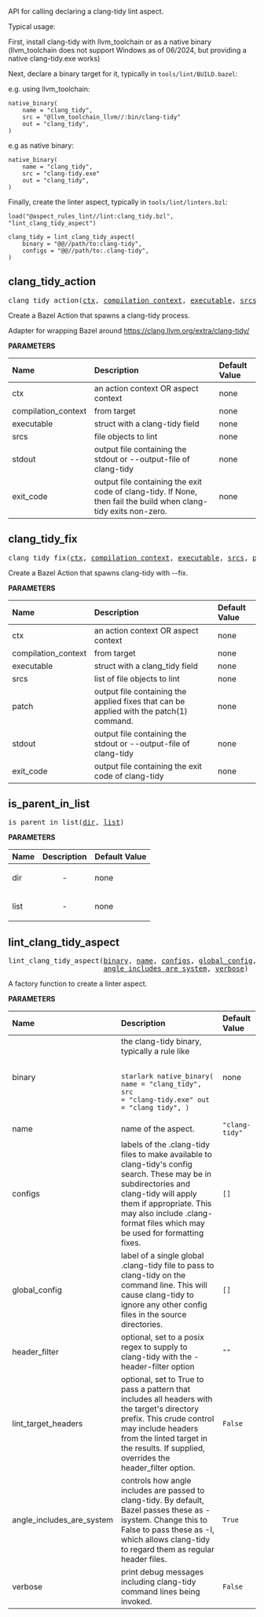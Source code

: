 <!-- Generated with Stardoc: http://skydoc.bazel.build -->

API for calling declaring a clang-tidy lint aspect.

Typical usage:

First, install clang-tidy with llvm_toolchain or as a native binary (llvm_toolchain
does not support Windows as of 06/2024, but providing a native clang-tidy.exe works)

Next, declare a binary target for it, typically in `tools/lint/BUILD.bazel`:

e.g. using llvm_toolchain:
```starlark
native_binary(
    name = "clang_tidy",
    src = "@llvm_toolchain_llvm//:bin/clang-tidy"
    out = "clang_tidy",
)
```

e.g as native binary:
```starlark
native_binary(
    name = "clang_tidy",
    src = "clang-tidy.exe"
    out = "clang_tidy",
)
```

Finally, create the linter aspect, typically in `tools/lint/linters.bzl`:

```starlark
load("@aspect_rules_lint//lint:clang_tidy.bzl", "lint_clang_tidy_aspect")

clang_tidy = lint_clang_tidy_aspect(
    binary = "@@//path/to:clang-tidy",
    configs = "@@//path/to:.clang-tidy",
)
```


<a id="clang_tidy_action"></a>

## clang_tidy_action

<pre>
clang_tidy_action(<a href="#clang_tidy_action-ctx">ctx</a>, <a href="#clang_tidy_action-compilation_context">compilation_context</a>, <a href="#clang_tidy_action-executable">executable</a>, <a href="#clang_tidy_action-srcs">srcs</a>, <a href="#clang_tidy_action-stdout">stdout</a>, <a href="#clang_tidy_action-exit_code">exit_code</a>)
</pre>

Create a Bazel Action that spawns a clang-tidy process.

Adapter for wrapping Bazel around
https://clang.llvm.org/extra/clang-tidy/


**PARAMETERS**


| Name  | Description | Default Value |
| :------------- | :------------- | :------------- |
| <a id="clang_tidy_action-ctx"></a>ctx |  an action context OR aspect context   |  none |
| <a id="clang_tidy_action-compilation_context"></a>compilation_context |  from target   |  none |
| <a id="clang_tidy_action-executable"></a>executable |  struct with a clang-tidy field   |  none |
| <a id="clang_tidy_action-srcs"></a>srcs |  file objects to lint   |  none |
| <a id="clang_tidy_action-stdout"></a>stdout |  output file containing the stdout or --output-file of clang-tidy   |  none |
| <a id="clang_tidy_action-exit_code"></a>exit_code |  output file containing the exit code of clang-tidy. If None, then fail the build when clang-tidy exits non-zero.   |  none |


<a id="clang_tidy_fix"></a>

## clang_tidy_fix

<pre>
clang_tidy_fix(<a href="#clang_tidy_fix-ctx">ctx</a>, <a href="#clang_tidy_fix-compilation_context">compilation_context</a>, <a href="#clang_tidy_fix-executable">executable</a>, <a href="#clang_tidy_fix-srcs">srcs</a>, <a href="#clang_tidy_fix-patch">patch</a>, <a href="#clang_tidy_fix-stdout">stdout</a>, <a href="#clang_tidy_fix-exit_code">exit_code</a>)
</pre>

Create a Bazel Action that spawns clang-tidy with --fix.

**PARAMETERS**


| Name  | Description | Default Value |
| :------------- | :------------- | :------------- |
| <a id="clang_tidy_fix-ctx"></a>ctx |  an action context OR aspect context   |  none |
| <a id="clang_tidy_fix-compilation_context"></a>compilation_context |  from target   |  none |
| <a id="clang_tidy_fix-executable"></a>executable |  struct with a clang_tidy field   |  none |
| <a id="clang_tidy_fix-srcs"></a>srcs |  list of file objects to lint   |  none |
| <a id="clang_tidy_fix-patch"></a>patch |  output file containing the applied fixes that can be applied with the patch(1) command.   |  none |
| <a id="clang_tidy_fix-stdout"></a>stdout |  output file containing the stdout or --output-file of clang-tidy   |  none |
| <a id="clang_tidy_fix-exit_code"></a>exit_code |  output file containing the exit code of clang-tidy   |  none |


<a id="is_parent_in_list"></a>

## is_parent_in_list

<pre>
is_parent_in_list(<a href="#is_parent_in_list-dir">dir</a>, <a href="#is_parent_in_list-list">list</a>)
</pre>



**PARAMETERS**


| Name  | Description | Default Value |
| :------------- | :------------- | :------------- |
| <a id="is_parent_in_list-dir"></a>dir |  <p align="center"> - </p>   |  none |
| <a id="is_parent_in_list-list"></a>list |  <p align="center"> - </p>   |  none |


<a id="lint_clang_tidy_aspect"></a>

## lint_clang_tidy_aspect

<pre>
lint_clang_tidy_aspect(<a href="#lint_clang_tidy_aspect-binary">binary</a>, <a href="#lint_clang_tidy_aspect-name">name</a>, <a href="#lint_clang_tidy_aspect-configs">configs</a>, <a href="#lint_clang_tidy_aspect-global_config">global_config</a>, <a href="#lint_clang_tidy_aspect-header_filter">header_filter</a>, <a href="#lint_clang_tidy_aspect-lint_target_headers">lint_target_headers</a>,
                       <a href="#lint_clang_tidy_aspect-angle_includes_are_system">angle_includes_are_system</a>, <a href="#lint_clang_tidy_aspect-verbose">verbose</a>)
</pre>

A factory function to create a linter aspect.

**PARAMETERS**


| Name  | Description | Default Value |
| :------------- | :------------- | :------------- |
| <a id="lint_clang_tidy_aspect-binary"></a>binary |  the clang-tidy binary, typically a rule like<br><br><pre><code>starlark native_binary(     name = "clang_tidy",     src = "clang-tidy.exe"     out = "clang_tidy", ) </code></pre>   |  none |
| <a id="lint_clang_tidy_aspect-name"></a>name |  name of the aspect.   |  <code>"clang-tidy"</code> |
| <a id="lint_clang_tidy_aspect-configs"></a>configs |  labels of the .clang-tidy files to make available to clang-tidy's config search. These may be in subdirectories and clang-tidy will apply them if appropriate. This may also include .clang-format files which may be used for formatting fixes.   |  <code>[]</code> |
| <a id="lint_clang_tidy_aspect-global_config"></a>global_config |  label of a single global .clang-tidy file to pass to clang-tidy on the command line. This will cause clang-tidy to ignore any other config files in the source directories.   |  <code>[]</code> |
| <a id="lint_clang_tidy_aspect-header_filter"></a>header_filter |  optional, set to a posix regex to supply to clang-tidy with the -header-filter option   |  <code>""</code> |
| <a id="lint_clang_tidy_aspect-lint_target_headers"></a>lint_target_headers |  optional, set to True to pass a pattern that includes all headers with the target's directory prefix. This crude control may include headers from the linted target in the results. If supplied, overrides the header_filter option.   |  <code>False</code> |
| <a id="lint_clang_tidy_aspect-angle_includes_are_system"></a>angle_includes_are_system |  controls how angle includes are passed to clang-tidy. By default, Bazel passes these as -isystem. Change this to False to pass these as -I, which allows clang-tidy to regard them as regular header files.   |  <code>True</code> |
| <a id="lint_clang_tidy_aspect-verbose"></a>verbose |  print debug messages including clang-tidy command lines being invoked.   |  <code>False</code> |


